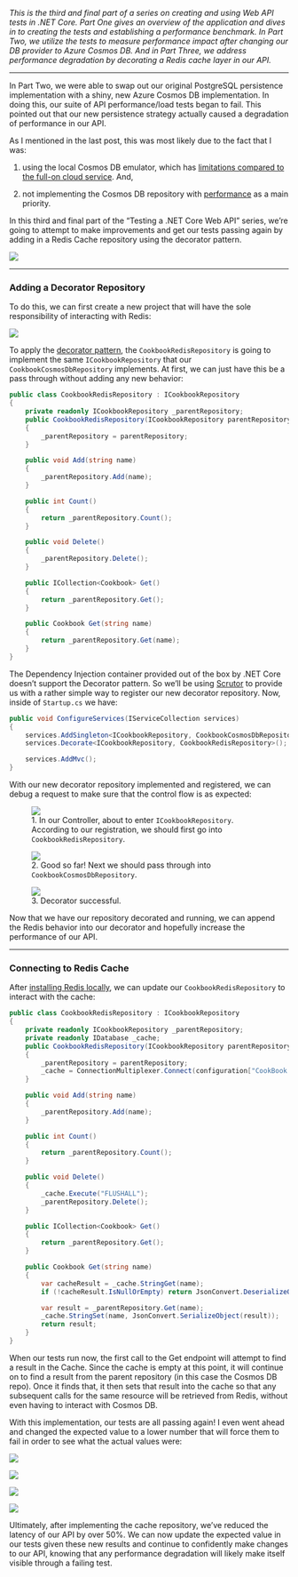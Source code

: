 *This is the third and final part of a series on creating and using Web API tests in .NET Core. Part One gives an overview of the application and dives in to creating the tests and establishing a performance benchmark. In Part Two, we utilize the tests to measure performance impact after changing our DB provider to Azure Cosmos DB. And in Part Three, we address performance degradation by decorating a Redis cache layer in our API.*

---

In Part Two, we were able to swap out our original PostgreSQL persistence implementation with a shiny, new Azure Cosmos DB implementation. In doing this, our suite of API performance/load tests began to fail. This pointed out that our new persistence strategy actually caused a degradation of performance in our API.

As I mentioned in the last post, this was most likely due to the fact that I was:

1. using the local Cosmos DB emulator, which has [limitations compared to the full-on cloud service](https://docs.microsoft.com/en-us/azure/cosmos-db/local-emulator#differences-between-the-emulator-and-the-service). And,

1. not implementing the Cosmos DB repository with [performance](https://docs.microsoft.com/en-us/azure/cosmos-db/performance-tips) as a main priority.

In this third and final part of the “Testing a .NET Core Web API” series, we’re going to attempt to make improvements and get our tests passing again by adding in a Redis Cache repository using the decorator pattern.

![](https://cdn-images-1.medium.com/max/10214/1*wKlao_64cFXa0ttSm7v7Ug.jpeg)

---

### Adding a Decorator Repository

To do this, we can first create a new project that will have the sole responsibility of interacting with Redis:

![](https://cdn-images-1.medium.com/max/2000/1*a2RMWy3j6Uu8EVExe3j-LQ.png)

To apply the [decorator pattern](https://en.wikipedia.org/wiki/Decorator_pattern#Structure), the `CookbookRedisRepository` is going to implement the same `ICookbookRepository` that our `CookbookCosmosDbRepository` implements. At first, we can just have this be a pass through without adding any new behavior:

```csharp
public class CookbookRedisRepository : ICookbookRepository
{
    private readonly ICookbookRepository _parentRepository;
    public CookbookRedisRepository(ICookbookRepository parentRepository)
    {
        _parentRepository = parentRepository;
    }

    public void Add(string name)
    {
        _parentRepository.Add(name);
    }

    public int Count()
    {
        return _parentRepository.Count();
    }

    public void Delete()
    {
        _parentRepository.Delete();
    }

    public ICollection<Cookbook> Get()
    {
        return _parentRepository.Get();
    }

    public Cookbook Get(string name)
    {
        return _parentRepository.Get(name);
    }
}
```

The Dependency Injection container provided out of the box by .NET Core doesn’t support the Decorator pattern. So we’ll be using [Scrutor](https://github.com/khellang/Scrutor) to provide us with a rather simple way to register our new decorator repository. Now, inside of `Startup.cs` we have:

```csharp
public void ConfigureServices(IServiceCollection services)
{
    services.AddSingleton<ICookbookRepository, CookbookCosmosDbRepository>();
    services.Decorate<ICookbookRepository, CookbookRedisRepository>();

    services.AddMvc();
}
```

With our new decorator repository implemented and registered, we can debug a request to make sure that the control flow is as expected:

<figure>
  <img src="https://cdn-images-1.medium.com/max/2000/1*HwFvY_Q2KRxr8m9MNnfrGA.png"/>
  <figcaption>1. In our Controller, about to enter <code>ICookbookRepository</code>. According to our registration, we should first go into <code>CookbookRedisRepository</code>.</figcaption>
</figure>

<figure>
  <img src="https://cdn-images-1.medium.com/max/2000/1*1VY6AovNxzFRzs4aMCOMuA.png"/>
  <figcaption>2. Good so far! Next we should pass through into <code>CookbookCosmosDbRepository</code>.</figcaption>
</figure>

<figure>
  <img src="https://cdn-images-1.medium.com/max/2000/1*qcaEc5yXq7kKZuNxTRC_qA.png"/>
  <figcaption>3. Decorator successful.</figcaption>
</figure>

Now that we have our repository decorated and running, we can append the Redis behavior into our decorator and hopefully increase the performance of our API.

---

### Connecting to Redis Cache

After [installing Redis locally](https://github.com/MicrosoftArchive/redis/tree/win-3.2.100), we can update our `CookbookRedisRepository` to interact with the cache:

```csharp
public class CookbookRedisRepository : ICookbookRepository
{
    private readonly ICookbookRepository _parentRepository;
    private readonly IDatabase _cache;
    public CookbookRedisRepository(ICookbookRepository parentRepository, IConfiguration configuration)
    {
        _parentRepository = parentRepository;
        _cache = ConnectionMultiplexer.Connect(configuration["CookBook.Redis:Connection"]).GetDatabase();
    }

    public void Add(string name)
    {
        _parentRepository.Add(name);
    }

    public int Count()
    {
        return _parentRepository.Count();
    }

    public void Delete()
    {
        _cache.Execute("FLUSHALL");
        _parentRepository.Delete();
    }

    public ICollection<Cookbook> Get()
    {
        return _parentRepository.Get();
    }

    public Cookbook Get(string name)
    {
        var cacheResult = _cache.StringGet(name);
        if (!cacheResult.IsNullOrEmpty) return JsonConvert.DeserializeObject<Cookbook>(cacheResult);

        var result = _parentRepository.Get(name);
        _cache.StringSet(name, JsonConvert.SerializeObject(result));
        return result;
    }
}
```

When our tests run now, the first call to the Get endpoint will attempt to find a result in the Cache. Since the cache is empty at this point, it will continue on to find a result from the parent repository (in this case the Cosmos DB repo). Once it finds that, it then sets that result into the cache so that any subsequent calls for the same resource will be retrieved from Redis, without even having to interact with Cosmos DB.

With this implementation, our tests are all passing again! I even went ahead and changed the expected value to a lower number that will force them to fail in order to see what the actual values were:

![](https://cdn-images-1.medium.com/max/2000/1*KfSAFX0qvXMdAdY1Xeuvjg.png)

![](https://cdn-images-1.medium.com/max/2000/1*dsxU89PinvpNuTvNe9GWrw.png)

![](https://cdn-images-1.medium.com/max/2000/1*y500JYg1RcvpIdp2shoCTQ.png)

![](https://cdn-images-1.medium.com/max/2000/1*JhC9xzhgQ6-Gn4mpAY3NiQ.png)

Ultimately, after implementing the cache repository, we’ve reduced the latency of our API by over 50%. We can now update the expected value in our tests given these new results and continue to confidently make changes to our API, knowing that any performance degradation will likely make itself visible through a failing test.
